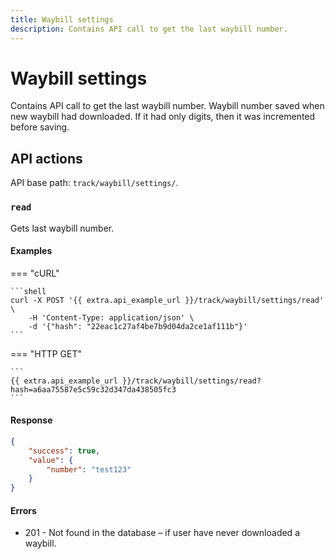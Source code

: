 ```yaml
---
title: Waybill settings
description: Contains API call to get the last waybill number.
---
```


# Waybill settings

Contains API call to get the last waybill number. Waybill number saved when new waybill had downloaded. If it had only digits, 
then it was incremented before saving.


## API actions

API base path: `track/waybill/settings/`.

### `read`

Gets last waybill number. 

#### Examples

=== "cURL"

    ```shell
    curl -X POST '{{ extra.api_example_url }}/track/waybill/settings/read' \
        -H 'Content-Type: application/json' \
        -d '{"hash": "22eac1c27af4be7b9d04da2ce1af111b"}'
    ```

=== "HTTP GET"

    ```
    {{ extra.api_example_url }}/track/waybill/settings/read?hash=a6aa75587e5c59c32d347da438505fc3
    ```

#### Response

```json
{
    "success": true,
    "value": {
        "number": "test123"
    }
}
```

#### Errors

* 201 - Not found in the database – if user have never downloaded a waybill.
